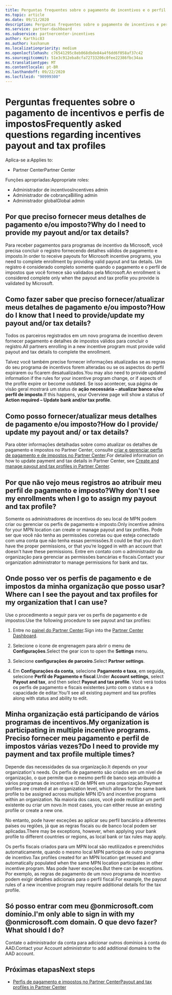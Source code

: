 ```yaml
---
title: Perguntas frequentes sobre o pagamento de incentivos e o perfil fiscal
ms.topic: article
ms.date: 09/11/2020
description: Perguntas frequentes sobre o pagamento de incentivos e perfis de impostos.
ms.service: partner-dashboard
ms.subservice: partnercenter-incentives
author: Karthic83
ms.author: kashanum
ms.localizationpriority: medium
ms.openlocfilehash: c76541295c8eb068dbde84a4f6dd6f058af37c42
ms.sourcegitcommit: 51e3c912eba8cfa72733206c0fee22386fbc34aa
ms.translationtype: MT
ms.contentlocale: pt-BR
ms.lasthandoff: 09/22/2020
ms.locfileid: "90999300"
---
```

# <a name="frequently-asked-questions-regarding-incentives-payout-and-tax-profiles"></a><span data-ttu-id="11f20-103">Perguntas frequentes sobre o pagamento de incentivos e perfis de impostos</span><span class="sxs-lookup"><span data-stu-id="11f20-103">Frequently asked questions regarding incentives payout and tax profiles</span></span>

<span data-ttu-id="11f20-104">Aplica-se a:</span><span class="sxs-lookup"><span data-stu-id="11f20-104">Applies to:</span></span>

- <span data-ttu-id="11f20-105">Partner Center</span><span class="sxs-lookup"><span data-stu-id="11f20-105">Partner Center</span></span>

<span data-ttu-id="11f20-106">Funções apropriadas:</span><span class="sxs-lookup"><span data-stu-id="11f20-106">Appropriate roles:</span></span>

- <span data-ttu-id="11f20-107">Administrador de incentivos</span><span class="sxs-lookup"><span data-stu-id="11f20-107">Incentives admin</span></span>
- <span data-ttu-id="11f20-108">Administrador de cobrança</span><span class="sxs-lookup"><span data-stu-id="11f20-108">Billing admin</span></span>
- <span data-ttu-id="11f20-109">Administrador global</span><span class="sxs-lookup"><span data-stu-id="11f20-109">Global admin</span></span>

## <a name="why-do-i-need-to-provide-my-payout-andor-tax-details"></a><span data-ttu-id="11f20-110">Por que preciso fornecer meus detalhes de pagamento e/ou imposto?</span><span class="sxs-lookup"><span data-stu-id="11f20-110">Why do I need to provide my payout and/or tax details?</span></span>

<span data-ttu-id="11f20-111">Para receber pagamentos para programas de incentivo da Microsoft, você precisa concluir o registro fornecendo detalhes válidos de pagamento e imposto.</span><span class="sxs-lookup"><span data-stu-id="11f20-111">In order to receive payouts for Microsoft incentive programs, you need to complete enrollment by providing valid payout and tax details.</span></span> <span data-ttu-id="11f20-112">Um registro é considerado completo somente quando o pagamento e o perfil de impostos que você fornece são validados pela Microsoft.</span><span class="sxs-lookup"><span data-stu-id="11f20-112">An enrollment is considered complete only when the payout and tax profile you provide is validated by Microsoft.</span></span>

## <a name="how-do-i-know-that-i-need-to-provideupdate-my-payout-andor-tax-details"></a><span data-ttu-id="11f20-113">Como fazer saber que preciso fornecer/atualizar meus detalhes de pagamento e/ou imposto?</span><span class="sxs-lookup"><span data-stu-id="11f20-113">How do I know that I need to provide/update my payout and/or tax details?</span></span>

<span data-ttu-id="11f20-114">Todos os parceiros registrados em um novo programa de incentivo devem fornecer pagamento e detalhes de impostos válidos para concluir o registro.</span><span class="sxs-lookup"><span data-stu-id="11f20-114">All partners enrolling in a new incentive program must provide valid payout and tax details to complete the enrollment.</span></span>

<span data-ttu-id="11f20-115">Talvez você também precise fornecer informações atualizadas se as regras do seu programa de incentivos forem alteradas ou se os aspectos do perfil expirarem ou ficarem desatualizados.</span><span class="sxs-lookup"><span data-stu-id="11f20-115">You may also need to provide updated information if the rules for your incentive program change, or if aspects of the profile expire or become outdated.</span></span> <span data-ttu-id="11f20-116">Se isso acontecer, sua página de visão geral mostrará um status de **ação necessária – atualizar banco e/ou perfil de imposto**.</span><span class="sxs-lookup"><span data-stu-id="11f20-116">If this happens, your Overview page will show a status of **Action required – Update bank and/or tax profile**.</span></span>

## <a name="how-do-i-provide-update-my-payout-and-or-tax-details"></a><span data-ttu-id="11f20-117">Como posso fornecer/atualizar meus detalhes de pagamento e/ou imposto?</span><span class="sxs-lookup"><span data-stu-id="11f20-117">How do I provide/ update my payout and/ or tax details?</span></span>

<span data-ttu-id="11f20-118">Para obter informações detalhadas sobre como atualizar os detalhes de pagamento e impostos no Partner Center, consulte [criar e gerenciar perfis de pagamento e de impostos no Partner Center](./incentives-create-and-manage-your-payout-and-tax-profiles.md).</span><span class="sxs-lookup"><span data-stu-id="11f20-118">For detailed information on how to update payment and tax details in Partner Center, see [Create and manage payout and tax profiles in Partner Center](./incentives-create-and-manage-your-payout-and-tax-profiles.md).</span></span>

## <a name="why-dont-i-see-my-enrollments-when-i-go-to-assign-my-payout-and-tax-profile"></a><span data-ttu-id="11f20-119">Por que não vejo meus registros ao atribuir meu perfil de pagamento e imposto?</span><span class="sxs-lookup"><span data-stu-id="11f20-119">Why don't I see my enrollments when I go to assign my payout and tax profile?</span></span>

<span data-ttu-id="11f20-120">Somente os administradores de incentivos do seu local de MPN podem criar ou gerenciar os perfis de pagamento e imposto.</span><span class="sxs-lookup"><span data-stu-id="11f20-120">Only incentive admins for your MPN location can create or manage payout and tax profiles.</span></span> <span data-ttu-id="11f20-121">Pode ser que você não tenha as permissões corretas ou que esteja conectado com uma conta que não tenha essas permissões.</span><span class="sxs-lookup"><span data-stu-id="11f20-121">It could be that you don’t have the proper permissions, or that you’re logged in with an account that doesn't have these permissions.</span></span> <span data-ttu-id="11f20-122">Entre em contato com o administrador da organização para gerenciar as permissões bancárias e fiscais.</span><span class="sxs-lookup"><span data-stu-id="11f20-122">Contact your organization administrator to manage permissions for bank and tax.</span></span>

## <a name="where-can-i-see-the-payout-and-tax-profiles-for-my-organization-that-i-can-use"></a><span data-ttu-id="11f20-123">Onde posso ver os perfis de pagamento e de impostos da minha organização que posso usar?</span><span class="sxs-lookup"><span data-stu-id="11f20-123">Where can I see the payout and tax profiles for my organization that I can use?</span></span>

<span data-ttu-id="11f20-124">Use o procedimento a seguir para ver os perfis de pagamento e de impostos:</span><span class="sxs-lookup"><span data-stu-id="11f20-124">Use the following procedure to see payout and tax profiles:</span></span>

1. <span data-ttu-id="11f20-125">Entre no [painel do Partner Center](https://partner.microsoft.com/dashboard).</span><span class="sxs-lookup"><span data-stu-id="11f20-125">Sign into the [Partner Center Dashboard](https://partner.microsoft.com/dashboard).</span></span>

2. <span data-ttu-id="11f20-126">Selecione o ícone de engrenagem para abrir o menu de **Configurações**.</span><span class="sxs-lookup"><span data-stu-id="11f20-126">Select the gear icon to open the **Settings** menu.</span></span>

3. <span data-ttu-id="11f20-127">Selecione **configurações de parceiro**.</span><span class="sxs-lookup"><span data-stu-id="11f20-127">Select **Partner settings**.</span></span>

4. <span data-ttu-id="11f20-128">Em **Configurações da conta**, selecione **Pagamento e taxa**, em seguida, selecione **Perfil de Pagamento e fiscal**.</span><span class="sxs-lookup"><span data-stu-id="11f20-128">Under **Account settings**, select **Payout and tax**, and then select **Payout and tax profile**.</span></span> <span data-ttu-id="11f20-129">Você verá todos os perfis de pagamento e fiscais existentes junto com o status e a capacidade de editar.</span><span class="sxs-lookup"><span data-stu-id="11f20-129">You’ll see all existing payment and tax profiles along with status and ability to edit.</span></span>

## <a name="my-organization-is-participating-in-multiple-incentive-programs-do-i-need-to-provide-my-payment-and-tax-profile-multiple-times"></a><span data-ttu-id="11f20-130">Minha organização está participando de vários programas de incentivos.</span><span class="sxs-lookup"><span data-stu-id="11f20-130">My organization is participating in multiple incentive programs.</span></span> <span data-ttu-id="11f20-131">Preciso fornecer meu pagamento e perfil de impostos várias vezes?</span><span class="sxs-lookup"><span data-stu-id="11f20-131">Do I need to provide my payment and tax profile multiple times?</span></span>

<span data-ttu-id="11f20-132">Depende das necessidades da sua organização.</span><span class="sxs-lookup"><span data-stu-id="11f20-132">It depends on your organization's needs.</span></span> <span data-ttu-id="11f20-133">Os perfis de pagamento são criados em um nível de organização, o que permite que o mesmo perfil de banco seja atribuído a vários programas de incentivo e ID de MPN em uma organização.</span><span class="sxs-lookup"><span data-stu-id="11f20-133">Payment profiles are created at an organization level, which allows for the same bank profile to be assigned across multiple MPN ID’s and incentive programs within an organization.</span></span> <span data-ttu-id="11f20-134">Na maioria dos casos, você pode reutilizar um perfil existente ou criar um novo.</span><span class="sxs-lookup"><span data-stu-id="11f20-134">In most cases, you can either reuse an existing profile or create a new one.</span></span>

<span data-ttu-id="11f20-135">No entanto, pode haver exceções ao aplicar seu perfil bancário a diferentes países ou regiões, já que as regras fiscais ou de banco local podem ser aplicadas.</span><span class="sxs-lookup"><span data-stu-id="11f20-135">There may be exceptions, however, when applying your bank profile to different countries or regions, as local bank or tax rules may apply.</span></span>

<span data-ttu-id="11f20-136">Os perfis fiscais criados para um MPN local são reutilizados e preenchidos automaticamente, quando o mesmo local MPN participa de outro programa de incentivo.</span><span class="sxs-lookup"><span data-stu-id="11f20-136">Tax profiles created for an MPN location get reused and automatically populated when the same MPN location participates in other incentive program.</span></span> <span data-ttu-id="11f20-137">Mas pode haver exceções.</span><span class="sxs-lookup"><span data-stu-id="11f20-137">But there can be exceptions.</span></span> <span data-ttu-id="11f20-138">Por exemplo, as regras de pagamento de um novo programa de incentivo podem exigir detalhes adicionais para o perfil fiscal.</span><span class="sxs-lookup"><span data-stu-id="11f20-138">For example, the payout rules of a new incentive program may require additional details for the tax profile.</span></span>  

## <a name="im-only-able-to-sign-in-with-my-onmicrosoftcom-domain-what-should-i-do"></a><span data-ttu-id="11f20-139">Só posso entrar com meu @onmicrosoft.com domínio.</span><span class="sxs-lookup"><span data-stu-id="11f20-139">I'm only able to sign in with my @onmicrosoft.com domain.</span></span> <span data-ttu-id="11f20-140">O que devo fazer?</span><span class="sxs-lookup"><span data-stu-id="11f20-140">What should I do?</span></span>

<span data-ttu-id="11f20-141">Contate o administrador da conta para adicionar outros domínios à conta do AAD.</span><span class="sxs-lookup"><span data-stu-id="11f20-141">Contact your Account administrator to add additional domains to the AAD account.</span></span>

## <a name="next-steps"></a><span data-ttu-id="11f20-142">Próximas etapas</span><span class="sxs-lookup"><span data-stu-id="11f20-142">Next steps</span></span>

- [<span data-ttu-id="11f20-143">Perfis de pagamento e impostos no Partner Center</span><span class="sxs-lookup"><span data-stu-id="11f20-143">Payout and tax profiles in Partner Center</span></span>](incentives-create-and-manage-your-payout-and-tax-profiles.md)